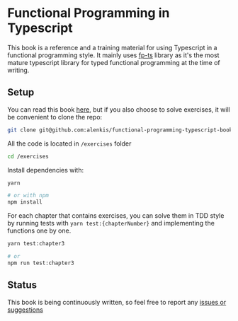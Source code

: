 # Functional Programming in Typescript

This book is a reference and a training material for using Typescript in a functional programming style. It mainly uses [fp-ts](https://github.com/gcanti/fp-ts "fp-ts") library as it's the most mature typescript library for typed functional programming at the time of writing.

## Setup

You can read this book [here](https://alenkis.github.io/functional-programming-typescript-book), but if you also choose to solve exercises, it will be convenient to clone the repo:

```sh
git clone git@github.com:alenkis/functional-programming-typescript-book.git --branch no-solutions && cd functional-programming-typescript-book
```

All the code is located in `/exercises` folder

```sh
cd /exercises
```

Install dependencies with:

```sh
yarn

# or with npm
npm install
```

For each chapter that contains exercises, you can solve them in TDD style by running tests with `yarn test:{chapterNumber}` and implementing the functions one by one.

```sh
yarn test:chapter3

# or
npm run test:chapter3
```

## Status

This book is being continuously written, so feel free to report any [issues or suggestions](https://github.com/alenkis/functional-programming-typescript-book/issues)
